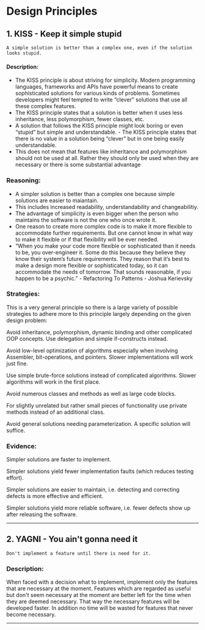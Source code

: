# Design Principles

## 1. KISS - Keep it simple stupid

`A simple solution is better than a complex one, even if the solution looks stupid.`

#### Description:

- The KISS principle is about striving for simplicity. Modern programming languages, frameworks and APIs have powerful means to create sophisticated solutions for various kinds of problems. Sometimes developers might feel tempted to write “clever” solutions that use all these complex features.
- The KISS principle states that a solution is better when it uses less inheritance, less polymorphism, fewer classes, etc.
- A solution that follows the KISS principle might look boring or even “stupid” but simple and understandable. - The KISS principle states that there is no value in a solution being “clever” but in one being easily understandable.
- This does not mean that features like inheritance and polymorphism should not be used at all. Rather they should only be used when they are necessary or there is some substantial advantage

### Reasoning:
-  A simpler solution is better than a complex one because simple solutions are easier to maiantain.
- This includes increased readability, understandability and changeabilitiy.
- The advantage of simplicity is even bigger when the person who maintains the software is not the one who once wrote it.
- One reason to create more complex code is to make it more flexible to accommodate further requirements. But one cannot know in what way to make it flexible or if that flexibility will be ever needed.
- “When you make your code more flexible or sophisticated than it needs to be, you over-engineer it. Some do this because they believe they know their system’s future requirements. They reason that it’s best to make a design more flexible or sophisticated today, so it can accommodate the needs of tomorrow. That sounds reasonable, if you happen to be a psychic.” - Refactoring To Patterns - Joshua Kerievsky


### Strategies:

This is a very general principle so there is a large variety of possible strategies to adhere more to this principle largely depending on the given design problem:

Avoid inheritance, polymorphism, dynamic binding and other complicated OOP concepts. Use delegation and simple if-constructs instead.

Avoid low-level optimization of algorithms especially when involving Assembler, bit-operations, and pointers. Slower implementations will work just fine.

Use simple brute-force solutions instead of complicated algorithms. Slower algorithms will work in the first place.

Avoid numerous classes and methods as well as large code blocks.

For slightly unrelated but rather small pieces of functionality use private methods instead of an additional class.

Avoid general solutions needing parameterization. A specific solution will suffice.

### Evidence:

 Simpler solutions are faster to implement.

 Simpler solutions yield fewer implementation faults (which reduces testing effort).

 Simpler solutions are easier to maintain, i.e. detecting and correcting defects is more effective and efficient.

 Simpler solutions yield more reliable software, i.e. fewer defects show up after releasing the software.

---

## 2. YAGNI - You ain't gonna need it

` Don't implement a feature until there is need for it. `

### Description:

When faced with a decision what to implement, implement only the features that are necessary at the moment. Features which are regarded as useful but don't seem necessary at the moment are better left for the time when they are deemed necessary. That way the necessary features will be developed faster. In addition no time will be wasted for features that never become necessary.

---






